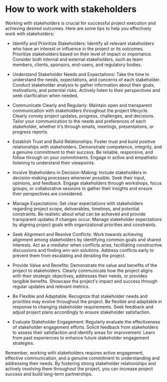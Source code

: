 # How to work with stakeholders

Working with stakeholders is crucial for successful project execution and achieving desired outcomes. Here are some tips to help you effectively work with stakeholders:

* Identify and Prioritize Stakeholders: Identify all relevant stakeholders who have an interest or influence in the project or its outcomes. Prioritize stakeholders based on their level of impact or importance. Consider both internal and external stakeholders, such as team members, clients, sponsors, end-users, and regulatory bodies.

* Understand Stakeholder Needs and Expectations: Take the time to understand the needs, expectations, and concerns of each stakeholder. Conduct stakeholder analysis to gather information about their goals, motivations, and potential risks. Actively listen to their perspectives and seek clarification when needed.

* Communicate Clearly and Regularly: Maintain open and transparent communication with stakeholders throughout the project lifecycle. Clearly convey project updates, progress, challenges, and decisions. Tailor your communication to the needs and preferences of each stakeholder, whether it's through emails, meetings, presentations, or progress reports.

* Establish Trust and Build Relationships: Foster trust and build positive relationships with stakeholders. Demonstrate competence, integrity, and a genuine commitment to their success. Be reliable, responsive, and follow through on your commitments. Engage in active and empathetic listening to understand their viewpoints.

* Involve Stakeholders in Decision-Making: Include stakeholders in decision-making processes whenever possible. Seek their input, opinions, and feedback. Engage stakeholders through workshops, focus groups, or collaborative sessions to gather their insights and ensure their perspectives are considered.

* Manage Expectations: Set clear expectations with stakeholders regarding project scope, deliverables, timelines, and potential constraints. Be realistic about what can be achieved and provide transparent updates if changes occur. Manage stakeholder expectations by aligning project goals with organizational priorities and constraints.

* Seek Alignment and Resolve Conflicts: Work towards achieving alignment among stakeholders by identifying common goals and shared interests. Act as a mediator when conflicts arise, facilitating constructive discussions and finding win-win solutions. Address conflicts early to prevent them from escalating and derailing the project.

* Provide Value and Benefits: Demonstrate the value and benefits of the project to stakeholders. Clearly communicate how the project aligns with their strategic objectives, addresses their needs, or provides tangible benefits. Showcase the project's impact and success through regular updates and relevant metrics.

* Be Flexible and Adaptable: Recognize that stakeholder needs and priorities may evolve throughout the project. Be flexible and adaptable in response to changing stakeholder requirements. Seek feedback and adjust project plans accordingly to ensure stakeholder satisfaction.

* Evaluate Stakeholder Engagement: Regularly evaluate the effectiveness of stakeholder engagement efforts. Solicit feedback from stakeholders to assess their satisfaction and identify areas for improvement. Learn from past experiences to enhance future stakeholder engagement strategies.

Remember, working with stakeholders requires active engagement, effective communication, and a genuine commitment to understanding and addressing their needs. By fostering strong stakeholder relationships and actively involving them throughout the project, you can increase project success and build long-term partnerships.